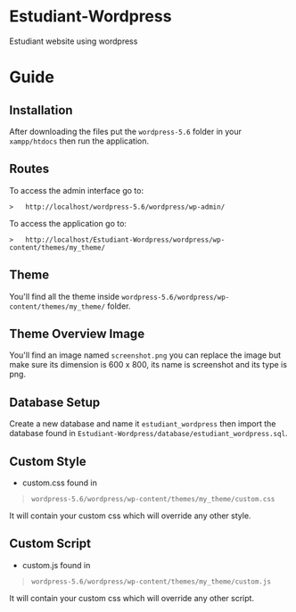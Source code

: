 # Estudiant-Wordpress
Estudiant website using wordpress

# Guide
## Installation

After downloading the files put the  ```wordpress-5.6```  folder in your  ``` xampp/htdocs ``` then run the application.

## Routes

To access the admin interface go to:

    >   http://localhost/wordpress-5.6/wordpress/wp-admin/

To access the application go to:

    >   http://localhost/Estudiant-Wordpress/wordpress/wp-content/themes/my_theme/

## Theme

You'll find all the theme inside ```wordpress-5.6/wordpress/wp-content/themes/my_theme/``` folder.

## Theme Overview Image

You'll find an image named ```screenshot.png``` you can replace the image but make sure its dimension is 600 x 800, its name is screenshot and its type is png.
## Database Setup

Create a new database and name it ```estudiant_wordpress``` then import the database found in ``` Estudiant-Wordpress/database/estudiant_wordpress.sql ```.
## Custom Style

* custom.css found in 
> ```wordpress-5.6/wordpress/wp-content/themes/my_theme/custom.css``` 

It will contain your custom css which will override any other style.

## Custom Script

* custom.js found in 
> ```wordpress-5.6/wordpress/wp-content/themes/my_theme/custom.js``` 

It will contain your custom css which will override any other script.